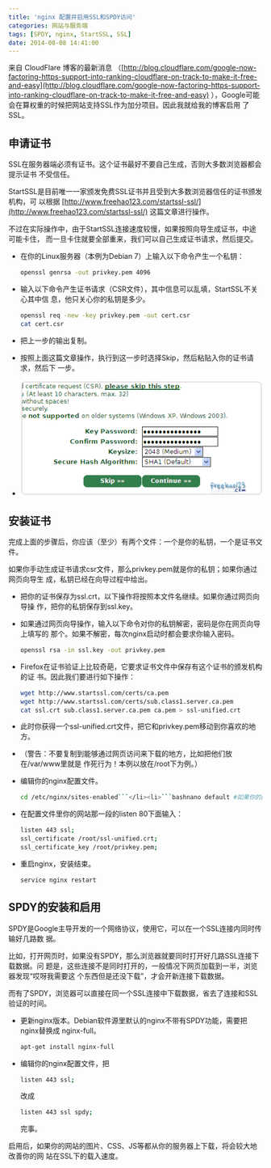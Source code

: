 ```yaml
---
title: 'nginx 配置并启用SSL和SPDY访问'
categories: 网站与服务端
tags: [SPDY, nginx, StartSSL, SSL]
date: 2014-08-08 14:41:00
---
```


来自 CloudFlare 博客的最新消息
（[http://blog.cloudflare.com/google-now-factoring-https-support-into-ranking-cloudflare-on-track-to-make-it-free-and-easy](http://blog.cloudflare.com/google-now-factoring-https-support-into-ranking-cloudflare-on-track-to-make-it-free-and-easy)
），Google可能会在算权重的时候把网站支持SSL作为加分项目。因此我就给我的博客启用
了SSL。

## 申请证书

SSL在服务器端必须有证书。这个证书最好不要自己生成，否则大多数浏览器都会提示证书
不受信任。

StartSSL是目前唯一一家颁发免费SSL证书并且受到大多数浏览器信任的证书颁发机构，可
以根据
[http://www.freehao123.com/startssl-ssl/](http://www.freehao123.com/startssl-ssl/)
这篇文章进行操作。

不过在实际操作中，由于StartSSL连接速度较慢，如果按照向导生成证书，中途可能卡住，
而一旦卡住就要全部重来，我们可以自己生成证书请求，然后提交。

-   在你的Linux服务器（本例为Debian 7）上输入以下命令产生一个私钥：

    ```bash
    openssl genrsa -out privkey.pem 4096
    ```

-   输入以下命令产生证书请求（CSR文件），其中信息可以乱填，StartSSL不关心其中信
    息，他只关心你的私钥是多少。

    ```bash
    openssl req -new -key privkey.pem -out cert.csr
    cat cert.csr
    ```

-   把上一步的输出复制。
-   按照上面这篇文章操作，执行到这一步时选择Skip，然后粘贴入你的证书请求，然后下
    一步。
-   ![StartSSL](../../../../usr/uploads/16501407479649.gif)

## 安装证书

完成上面的步骤后，你应该（至少）有两个文件：一个是你的私钥，一个是证书文件。

如果你手动生成证书请求csr文件，那么privkey.pem就是你的私钥；如果你通过网页向导生
成，私钥已经在向导过程中给出。

-   把你的证书保存为ssl.crt，以下操作将按照本文件名继续。如果你通过网页向导操
    作，把你的私钥保存到ssl.key。
-   如果通过网页向导操作，输入以下命令对你的私钥解密，密码是你在网页向导上填写的
    那个。如果不解密，每次nginx启动时都会要求你输入密码。

    ```bash
    openssl rsa -in ssl.key -out privkey.pem
    ```

-   Firefox在证书验证上比较奇葩，它要求证书文件中保存有这个证书的颁发机构的证
    书。因此我们要进行如下操作：

    ```bash
    wget http://www.startssl.com/certs/ca.pem
    wget http://www.startssl.com/certs/sub.class1.server.ca.pem
    cat ssl.crt sub.class1.server.ca.pem ca.pem > ssl-unified.crt
    ```

-   此时你获得一个ssl-unified.crt文件，把它和privkey.pem移动到你喜欢的地方。
-   （警告：不要复制到能够通过网页访问来下载的地方，比如把他们放在/var/www里就是
    作死行为！本例以放在/root下为例。）
-   编辑你的nginx配置文件。

    ````bash
    cd /etc/nginx/sites-enabled```</li><li>```bashnano default #如果你的网站配置文件名不同，请替换。
    ````

-   在配置文件里你的网站那一段的listen 80下面输入：

    ```bash
    listen 443 ssl;
    ssl_certificate /root/ssl-unified.crt;
    ssl_certificate_key /root/privkey.pem;
    ```

-   重启nginx，安装结束。

    ```bash
    service nginx restart
    ```

## SPDY的安装和启用

SPDY是Google主导开发的一个网络协议，使用它，可以在一个SSL连接内同时传输好几路数
据。

比如，打开网页时，如果没有SPDY，那么浏览器就要同时打开好几路SSL连接下载数据。问
题是，这些连接不是同时打开的，一般情况下网页加载到一半，浏览器发现“哎呀我需要这
个东西但是还没下载”，才会开新连接下载数据。

而有了SPDY，浏览器可以直接在同一个SSL连接中下载数据，省去了连接和SSL验证的时间。

-   更新nginx版本。Debian软件源里默认的nginx不带有SPDY功能，需要把nginx替换成
    nginx-full。

    ```bash
    apt-get install nginx-full
    ```

-   编辑你的nginx配置文件，把

    ```bash
    listen 443 ssl;
    ```

    改成

    ```bash
    listen 443 ssl spdy;
    ```

    完事。

启用后，如果你的网站的图片、CSS、JS等都从你的服务器上下载，将会较大地改善你的网
站在SSL下的载入速度。
